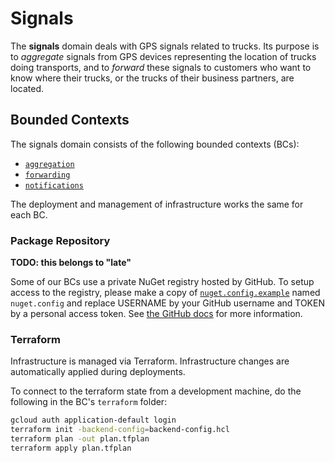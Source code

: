 # Signals

The **signals** domain deals with GPS signals related to trucks.
Its purpose is to _aggregate_ signals from GPS devices representing
the location of trucks doing transports, and to _forward_ these
signals to customers who want to know where their trucks, or the 
trucks of their business partners, are located.

## Bounded Contexts

The signals domain consists of the following bounded contexts (BCs):

- [`aggregation`](./aggregation)
- [`forwarding`](./forwarding)
- [`notifications`](./notifications)

The deployment and management of infrastructure works the same
for each BC.

### Package Repository

**TODO: this belongs to "late"**

Some of our BCs use a private NuGet registry hosted by GitHub.
To setup access to the registry, please make a copy of [`nuget.config.example`](nuget.config.example)
named `nuget.config` and replace USERNAME by your GitHub username and
TOKEN by a personal access token. See [the GitHub docs](https://docs.github.com/en/packages/working-with-a-github-packages-registry/working-with-the-nuget-registry#authenticating-with-a-personal-access-token)
for more information.

### Terraform

Infrastructure is managed via Terraform. Infrastructure changes
are automatically applied during deployments.

To connect to the terraform state from a development machine,
do the following in the BC's `terraform` folder:

```bash
gcloud auth application-default login
terraform init -backend-config=backend-config.hcl
terraform plan -out plan.tfplan
terraform apply plan.tfplan
```